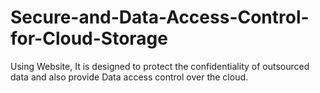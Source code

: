 # Secure-and-Data-Access-Control-for-Cloud-Storage
Using Website, It is designed to protect the confidentiality of outsourced data and also provide Data access control over the cloud. 
